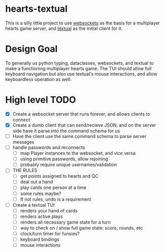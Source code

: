 # hearts-textual
This is a silly little project to use [websockets](https://github.com/aaugustin/websockets) as the basis for a multiplayer hearts game server, and [textual](https://github.com/Textualize/textual) as the initial client for it.

# Design Goal
To generally us python typing, dataclasses, websockets, and textual to make a functioning multiplayer hearts game.  The TUI should allow full keyboard navigation but also use textual's mouse interactions, and allow keyboardless operation as well.

# High level TODO
- [x] Create a websocket server that runs forever, and allows clients to connect
- [x] Create a dumb client that can send/recieve JSON, and on the server side have it parse into the command schema for us
- [ ] Have the client use the same command schema to parse server messages
- [ ] handle passwords and reconnects
  - [ ] map Player instances to the websocket, and vice versa
  - [ ] using primitive passwords, allow rejoining
  - [ ] probably require unique usernames/validation
- [ ] THE RULES
  - [ ] get points assigned to hearts and QC
  - [ ] deal out a hand
  - [ ] play cards one person at a time
  - [ ] some rules maybe?
  - [ ] If not rules, undo is a requirement
- [ ] Create a textual TUI
  - [ ] renders your hand of cards
  - [ ] renders active plays
  - [ ] renders all necessary game state for a turn
  - [ ] way to check on / show full game state: score, rounds, etc
  - [ ] clock/turn timer for funsies?
  - [ ] keyboard bindings
  - [ ] mouse interactions
